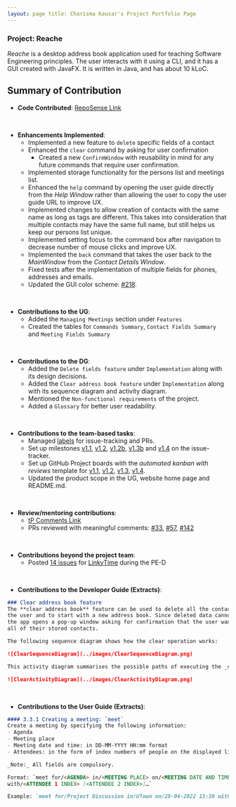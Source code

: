 ```yaml
---
layout: page title: Charisma Kausar's Project Portfolio Page
---
```


### Project: Reache

_Reache_ is a desktop address book application used for teaching Software Engineering principles. The user interacts
with it using a CLI, and it has a GUI created with JavaFX. It is written in Java, and has about 10 kLoC.

## Summary of Contribution

* **Code Contributed**: [RepoSense Link](https://nus-cs2103-ay2122s2.github.io/tp-dashboard/?search=ckcherry23&breakdown=true&sort=groupTitle&sortWithin=title&since=2022-02-18&timeframe=commit&mergegroup=&groupSelect=groupByRepos&checkedFileTypes=docs~functional-code~test-code~other)

<br>

* **Enhancements Implemented**: 
  * Implemented a new feature to `delete` specific fields of a contact
  * Enhanced the `clear` command by asking for user confirmation
    * Created a new `ConfirmWindow` with reusability in mind for any future commands that require user confirmation.
  * Implemented storage functionality for the persons list and meetings list.
  * Enhanced the `help` command by opening the user guide directly from the _Help Window_ rather than allowing the user 
  to copy the user guide URL to improve UX.
  * Implemented changes to allow creation of contacts with the same name as long as tags are different. This takes into 
  consideration that multiple contacts may have the same full name, but still helps us keep our persons list unique.
  * Implemented setting focus to the command box after navigation to decrease number of mouse clicks and improve UX.
  * Implemented the `back` command that takes the user back to the _MainWindow_ from the _Contact Details Window_.
  * Fixed tests after the implementation of multiple fields for phones, addresses and emails.
  * Updated the GUI color scheme: [#218](https://github.com/AY2122S2-CS2103T-W12-4/tp/pull/218).

<br>

* **Contributions to the UG**: 
  * Added the `Managing Meetings` section under `Features`
  * Created the tables for `Commands Summary`, `Contact Fields Summary` and `Meeting Fields Summary`

<br>

* **Contributions to the DG**: 
  * Added the `Delete fields feature` under `Implementation` along with its design decisions.
  * Added the `Clear address book feature` under `Implementation` along with its sequence diagram and activity diagram.
  * Mentioned the `Non-functional requirements` of the project.
  * Added a `Glossary` for better user readability.

<br>

* **Contributions to the team-based tasks**:
  * Managed [labels](https://github.com/AY2122S2-CS2103T-W12-4/tp/labels) for issue-tracking and PRs.
  * Set up milestones [v1.1](https://github.com/AY2122S2-CS2103T-W12-4/tp/milestone/1), 
  [v1.2](https://github.com/AY2122S2-CS2103T-W12-4/tp/milestone/2), 
  [v1.2b](https://github.com/AY2122S2-CS2103T-W12-4/tp/milestone/3), 
  [v1.3b](https://github.com/AY2122S2-CS2103T-W12-4/tp/milestone/5) and 
  [v1.4](https://github.com/AY2122S2-CS2103T-W12-4/tp/milestone/6) on the issue-tracker.
  * Set up GitHub Project boards with the _automated kanban with reviews_ template for 
  [v1.1](https://github.com/AY2122S2-CS2103T-W12-4/tp/projects/1),
  [v1.2](https://github.com/AY2122S2-CS2103T-W12-4/tp/projects/3),
  [v1.3](https://github.com/AY2122S2-CS2103T-W12-4/tp/projects/4),
  [v1.4](https://github.com/AY2122S2-CS2103T-W12-4/tp/projects/6).
  * Updated the product scope in the UG, website home page and README.md.

<br>

* **Review/mentoring contributions**: 
  * [tP Comments Link](https://nus-cs2103-ay2122s2.github.io/dashboards/contents/tp-comments.html#13-charisma-kausar-ckcherry23-70-comments)
  * PRs reviewed with meaningful comments: [#33](https://github.com/AY2122S2-CS2103T-W12-4/tp/pull/33), [#57](https://github.com/AY2122S2-CS2103T-W12-4/tp/pull/57), [#142](https://github.com/AY2122S2-CS2103T-W12-4/tp/pull/142)

<br>

* **Contributions beyond the project team**: 
  * Posted [14 issues](https://github.com/ckcherry23/ped/issues) 
  for [LinkyTime](https://github.com/AY2122S2-CS2103T-T13-3/tp) during the PE-D

<br>

* **Contributions to the Developer Guide (Extracts)**:

```markdown
### Clear address book feature
The **clear address book** feature can be used to delete all the contacts stored by 
the user and to start with a new address book. Since deleted data cannot be recovered, 
the app opens a pop-up window asking for confirmation that the user wants to delete 
all of their stored contacts.

The following sequence diagram shows how the clear operation works:

![ClearSequenceDiagram](../images/ClearSequenceDiagram.png)

This activity diagram summarises the possible paths of executing the _clear_ command:

![ClearActivityDiagram](../images/ClearActivityDiagram.png)
```

<br>

* **Contributions to the User Guide (Extracts)**: 

```markdown
#### 3.3.1 Creating a meeting: `meet`
Create a meeting by specifying the following information:
- Agenda
- Meeting place
- Meeting date and time: in DD-MM-YYYY HH:mm format
- Attendees: in the form of index numbers of people on the displayed list

_Note:_ All fields are compulsory.

Format: `meet for/<AGENDA> in/<MEETING PLACE> on/<MEETING DATE AND TIME> 
with/<ATTENDEE 1 INDEX> [<ATTENDEE 2 INDEX>]…`

Example: `meet for/Project Discussion in/UTown on/28-04-2022 13:30 with/1 3 4`
```
